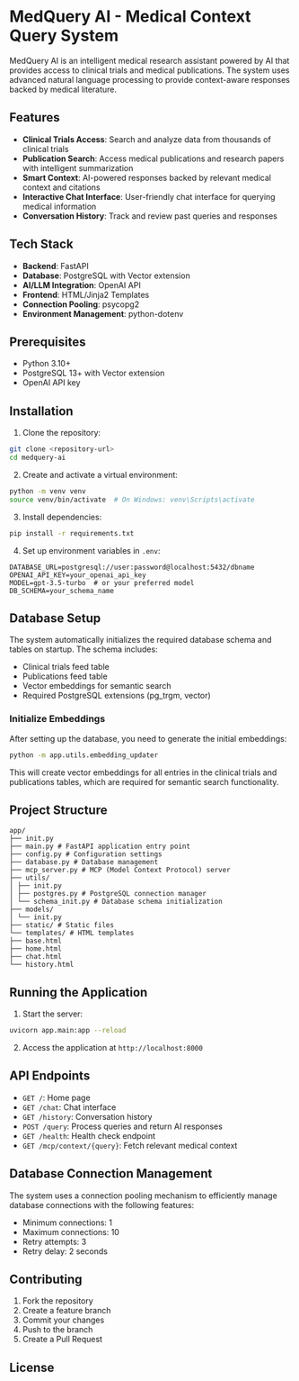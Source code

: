 # MedQuery AI - Medical Context Query System

MedQuery AI is an intelligent medical research assistant powered by AI that provides access to clinical trials and medical publications. The system uses advanced natural language processing to provide context-aware responses backed by medical literature.

## Features

- **Clinical Trials Access**: Search and analyze data from thousands of clinical trials
- **Publication Search**: Access medical publications and research papers with intelligent summarization
- **Smart Context**: AI-powered responses backed by relevant medical context and citations
- **Interactive Chat Interface**: User-friendly chat interface for querying medical information
- **Conversation History**: Track and review past queries and responses

## Tech Stack

- **Backend**: FastAPI
- **Database**: PostgreSQL with Vector extension
- **AI/LLM Integration**: OpenAI API
- **Frontend**: HTML/Jinja2 Templates
- **Connection Pooling**: psycopg2
- **Environment Management**: python-dotenv

## Prerequisites

- Python 3.10+
- PostgreSQL 13+ with Vector extension
- OpenAI API key

## Installation

1. Clone the repository:
```bash
git clone <repository-url>
cd medquery-ai
```

2. Create and activate a virtual environment:
```bash
python -m venv venv
source venv/bin/activate  # On Windows: venv\Scripts\activate
```

3. Install dependencies:
```bash
pip install -r requirements.txt
```

4. Set up environment variables in `.env`:
```env
DATABASE_URL=postgresql://user:password@localhost:5432/dbname
OPENAI_API_KEY=your_openai_api_key
MODEL=gpt-3.5-turbo  # or your preferred model
DB_SCHEMA=your_schema_name
```

## Database Setup

The system automatically initializes the required database schema and tables on startup. The schema includes:

- Clinical trials feed table
- Publications feed table
- Vector embeddings for semantic search
- Required PostgreSQL extensions (pg_trgm, vector)

### Initialize Embeddings

After setting up the database, you need to generate the initial embeddings:

```bash
python -m app.utils.embedding_updater
```

This will create vector embeddings for all entries in the clinical trials and publications tables, which are required for semantic search functionality.

## Project Structure
```
app/
├── init.py
├── main.py # FastAPI application entry point
├── config.py # Configuration settings
├── database.py # Database management
├── mcp_server.py # MCP (Model Context Protocol) server
├── utils/
│ ├── init.py
│ ├── postgres.py # PostgreSQL connection manager
│ └── schema_init.py # Database schema initialization
├── models/
│ └── init.py
├── static/ # Static files
└── templates/ # HTML templates
├── base.html
├── home.html
├── chat.html
└── history.html
```


## Running the Application

1. Start the server:
```bash
uvicorn app.main:app --reload
```

2. Access the application at `http://localhost:8000`

## API Endpoints

- `GET /`: Home page
- `GET /chat`: Chat interface
- `GET /history`: Conversation history
- `POST /query`: Process queries and return AI responses
- `GET /health`: Health check endpoint
- `GET /mcp/context/{query}`: Fetch relevant medical context

## Database Connection Management

The system uses a connection pooling mechanism to efficiently manage database connections with the following features:

- Minimum connections: 1
- Maximum connections: 10
- Retry attempts: 3
- Retry delay: 2 seconds

## Contributing

1. Fork the repository
2. Create a feature branch
3. Commit your changes
4. Push to the branch
5. Create a Pull Request

## License
